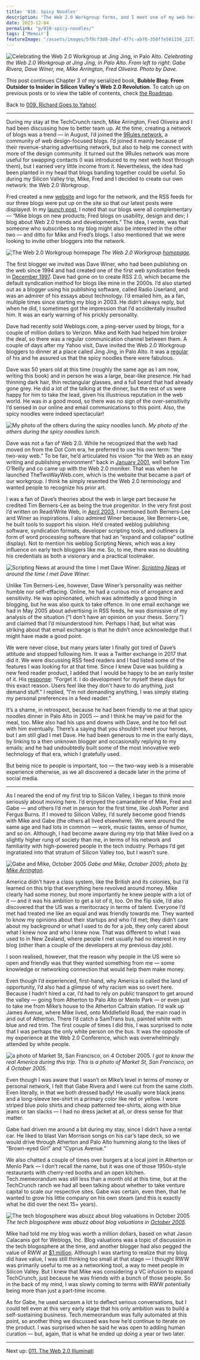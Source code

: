 ```yaml
---
title: '010. Spicy Noodles'
description: "The Web 2.0 Workgroup forms, and I meet one of my web heroes: Dave Winer. Also, Techmeme's Gabe Rivera and I talk about our nascent web businesses."
date: 2023-12-04
permalink: "p/010-spicy-noodles/"
tags: ['Memoir']
featureImage: "/assets/images/5f0cf3d8-28af-4f7c-ab78-350ffe501156_2272x1704.jpg"
---
```

![Celebrating the Web 2.0 Workgroup at Jing Jing, in Palo Alto.](/assets/images/5f0cf3d8-28af-4f7c-ab78-350ffe501156_2272x1704.jpg "Celebrating the Web 2.0 Workgroup at Jing Jing, in Palo Alto.")
*Celebrating the Web 2.0 Workgroup at Jing Jing, in Palo Alto. From left to right: Gabe Rivera, Dave Winer, me, Mike Arrington, Fred Oliveira. Photo by Dave.*

This post continues Chapter 3 of my serialized book, **Bubble Blog: From Outsider to Insider in Silicon Valley's Web 2.0 Revolution**. To catch up on previous posts or to view the table of contents, check [the Roadmap](/p/roadmap-bubbleblog).

Back to [009\. Richard Goes to Yahoo!](/p/009-richard-goes-to-yahoo)

* * *

During my stay at the TechCrunch ranch, Mike Arrington, Fred Oliveira and I had been discussing how to better team up. At the time, creating a network of blogs was a trend — in August, I’d joined the [9Rules network](https://web.archive.org/web/20060508060801/http://www.readwriteweb.com/archives/9rules_network.php), a community of web design-focused blogs. I’d joined it mainly because of their revenue-sharing advertising network, but also to help me connect with more of the design community. It turned out the 9Rules network was more useful for swapping contacts (I was introduced to my next web host through them), but I earned very little income from it. Nevertheless, the idea had been planted in my head that blogs banding together could be useful. So during my Silicon Valley trip, Mike, Fred and I decided to create our own network: the Web 2.0 Workgroup.

Fred created a new [website](http://web.archive.org/web/20051013062347/http://www.web20workgroup.com/) and logo for the network, and the RSS feeds for our three blogs were put up on the site so that our latest posts were displayed. In my [launch post](https://web.archive.org/web/20060115050008/http://www.readwriteweb.com/archives/web_20_workgrou.php), I noted that our blogs were all complementary — “Mike blogs on new products; Fred blogs on usability, design and dev; I blog about Web 2.0 trends and developments.” The idea, I wrote, was that someone who subscribes to my blog might also be interested in the other two — and ditto for Mike and Fred’s blogs. I also mentioned that we were looking to invite other bloggers into the network.

![The Web 2.0 Workgroup homepage](/assets/images/cc5284db-c315-44f0-9762-c3d46c54fab2_1882x1190.jpg "The Web 2.0 Workgroup homepage")
*The Web 2.0 Workgroup [homepage](http://web.archive.org/web/20051013062347/http://www.web20workgroup.com/).*

The first blogger we invited was Dave Winer, who had been publishing on the web since 1994 and had created one of the first web syndication feeds in [December 1997](http://scripting.com/davenet/1997/12/15/scriptingNewsInXML.html). Dave had gone on to create RSS 2.0, which became the default syndication method for blogs like mine in the 2000s. I’d also started out as a blogger using his publishing software, called Radio Userland, and was an admirer of his essays about technology. I’d emailed him, as a fan, multiple times since starting my blog in 2003. He didn’t always reply, but when he did, I sometimes got the impression that I’d accidentally insulted him. It was an early warning of his prickly personality.

Dave had recently sold Weblogs.com, a ping-server used by blogs, for a couple of million dollars to Verizon. Mike and Keith had helped him broker the deal, so there was a regular communication channel between them. A couple of days after my Yahoo visit, Dave invited the Web 2.0 Workgroup bloggers to dinner at a place called Jing Jing, in Palo Alto. It was a [regular](http://scripting.com/davenet/2000/01/24/killerPatents.html#3) of his and he assured us that the spicy noodles there were fabulous.

Dave was 50 years old at this time (roughly the same age as I am now, writing this book) and in person he was a large, bear-like presence. He had thinning dark hair, thin rectangular glasses, and a full beard that had already gone grey. He did a lot of the talking at the dinner, but the rest of us were happy for him to take the lead, given his illustrious reputation in the web world. He was in a good mood, so there was no sign of the over-sensitivity I’d sensed in our online and email communications to this point. Also, the spicy noodles were indeed spectacular!

![My photo of the others during the spicy noodles lunch.](/assets/images/c96d5846-bcd6-4871-bae2-c4f227731c34_1637x1228.jpg "My photo of the others during the spicy noodles lunch.")
*My photo of the others during the spicy noodles lunch.*

Dave was not a fan of Web 2.0. While he recognized that the web had moved on from the Dot Com era, he preferred to use his own term: “the two-way web.” To be fair, he’d articulated his vision “for the Web as an easy writing and publishing environment” back in [January 2001](https://web.archive.org/web/20010202130700/http://www.thetwowayweb.com/), well before Tim O’Reilly and co came up with the Web 2.0 moniker. That was when he launched TheTwoWayWeb.com, which is the website that became a part of our workgroup. I think he simply resented the Web 2.0 terminology and wanted people to recognize his prior art.

I was a fan of Dave’s theories about the web in large part because he credited Tim Berners-Lee as being the true progenitor. In the very first post I’d written on Read/Write Web, in [April 2003](https://web.archive.org/web/20030809061335/http://www.readwriteweb.com:80/2003/04/20.html), I mentioned both Berners-Lee and Winer as inspirations. I also admired Winer because, like Berners-Lee, he built tools to support his vision. He’d created weblog publishing software, syndication formats, developer scripting tools, and outliners (a form of word processing software that had an “expand and collapse” outline display). Not to mention his weblog Scripting News, which was a key influence on early tech bloggers like me. So, to me, there was no doubting his credentials as both a visionary and a practical toolmaker.

![Scripting News at around the time I met Dave Winer.](/assets/images/c26576d2-4e40-4de6-9508-3491636c9336_1376x1442.jpg "Scripting News at around the time I met Dave Winer.")
*[Scripting News](https://web.archive.org/web/20051013060457/http://www.scripting.com:80/) at around the time I met Dave Winer.*

Unlike Tim Berners-Lee, however, Dave Winer’s personality was neither humble nor self-effacing. Online, he had a curious mix of arrogance and sensitivity. He was opinionated, which was admittedly a good thing in blogging, but he was also quick to take offence. In one email exchange we had in May 2005 about advertising in RSS feeds, he was dismissive of my analysis of the situation (“I don't have an opinion on your thesis. Sorry.”) and claimed that I’d misunderstood him. Perhaps I had, but what was striking about that email exchange is that he didn’t once acknowledge that I might have made a good point.

We were never close, but many years later I finally got tired of Dave’s attitude and stopped following him. It was a Twitter exchange in 2017 that did it. We were discussing RSS feed readers and I had listed some of the features I was looking for at that time. Since I knew Dave was building a new feed reader product, I added that I would be happy to be an early tester of it. His [response](https://twitter.com/davewiner/status/879431809980870656): “Forget it. I do development for myself these days for this exact reason. Users feel like they don't have to do anything, just demand stuff.” I replied, “I'm not demanding anything, I was simply stating my personal preferences in a feed reader.”

It’s a shame, in retrospect, because he had been friendly to me at that spicy noodles dinner in Palo Alto in 2005 — and I think he may’ve paid for the meal, too. Mike also had his ups and downs with Dave, and he too fell out with him eventually. There’s a saying that you shouldn’t meet your heroes, but I am still glad I met Dave. He had been generous to me in the early days, by linking to a then unknown blogger and occasionally replying to my emails; and he had undoubtedly built some of the most innovative web technology of that era, which I gratefully used.

But being nice to people is important, too — the two-way web is a miserable experience otherwise, as we all discovered a decade later in the prime of social media.

* * *

As I neared the end of my first trip to Silicon Valley, I began to think more seriously about moving here. I’d enjoyed the camaraderie of Mike, Fred and Gabe — and others I’d met in person for the first time, like Josh Porter and Fergus Burns. If I moved to Silicon Valley, I’d surely become good friends with Mike and Gabe (the others all lived elsewhere). We were around the same age and had lots in common — work, music tastes, sense of humor, and so on. Although, I had become aware during my trip that Mike lived on a slightly higher rung of society than me, in terms of his network and familiarity with high-powered people in the tech industry. Perhaps I’d get ingratiated into that stratum of Silicon Valley too, but I wasn’t sure.

![Gabe and Mike, October 2005](/assets/images/307a3854-2abc-4cd4-a05b-11383492159d_800x600.jpg "Gabe and Mike, October 2005")
*Gabe and Mike, October 2005; photo [by Mike Arrington](https://www.flickr.com/photos/michaelarrington/55888102).*

America didn’t have a class system, like the British and its colonies, but I’d learned on this trip that everything here revolved around money. Mike clearly had some money, but more importantly he knew people with a lot of it — and it was his ambition to get a lot of it, too. On the flip side, I’d also discovered that the US was a meritocracy in terms of talent. Everyone I’d met had treated me like an equal and was friendly towards me. They wanted to know my opinions about their startups and who I’d met; they didn’t care about my background or what I used to do for a job, they only cared about what I knew now and who I knew now. That was different to what I was used to in New Zealand, where people I met usually had no interest in my blog (other than a couple of the developers at my previous day job).

I soon realised, however, that the reason why people in the US were so open and friendly was that they wanted something from me — some knowledge or networking connection that would help them make money.

Even though I’d experienced, first-hand, why America is called the land of opportunity, I’d also had a glimpse of why racism was so overt here. Because I hadn’t hired a car, I’d had to rely on public transport to get around the valley — going from Atherton to Palo Alto or Menlo Park — or even just to take me from Mike’s house to the Atherton Caltrain station. I’d walk up James Avenue, where Mike lived, onto Middlefield Road, the main road in and out of Atherton. There I’d catch a SamTrans bus, painted white with blue and red trim. The first couple of times I did this, I was surprised to note that I was perhaps the only white person on the bus. It was the opposite of my experience at the Web 2.0 Conference, which was overwhelmingly attended by white people.

![a photo of Market St, San Francisco, on 4 October 2005.](/assets/images/cf0b8c25-4534-4c3b-948d-c85425645db6_1637x1228.jpg "a photo of Market St, San Francisco, on 4 October 2005.")
*I got to know the real America during this trip. This is a photo of Market St, San Francisco, on 4 October 2005.*

Even though I was aware that I wasn’t on Mike’s level in terms of money or personal network, I felt that Gabe Rivera and I were cut from the same cloth. Even literally, in that we both dressed badly! He usually wore black jeans and a long-sleeve tee-shirt in a primary color like red or yellow. I wore striped blue polo shirts and cheap patterned tee-shirts, along with blue jeans or tan slacks — I had no dress jacket at all, or dress sense for that matter.

Gabe had driven me around a bit during my stay, since I didn’t have a rental car. He liked to blast Van Morrison songs on his car’s tape deck, so we would drive through Atherton and Palo Alto humming along to the likes of “Brown-eyed Girl” and “Cyprus Avenue.”

We also chatted a couple of times over burgers at a local joint in Atherton or Menlo Park — I don’t recall the name, but it was one of those 1950s-style restaurants with cherry-red booths and an open kitchen. Tech.memeorandum was still less than a month old at this time, but at the TechCrunch ranch we had all been talking about whether to take venture capital to scale our respective sites. Gabe was certain, even then, that he wanted to grow his little company on his own steam (and this is exactly what he did over the next 15+ years).

![The tech blogosphere was abuzz about blog valuations in October 2005](/assets/images/71919bfe-6285-4230-a8dd-9fb594c09116_2444x1728.jpg "The tech blogosphere was abuzz about blog valuations in October 2005")
*The tech blogosphere was abuzz about blog valuations in [October 2005](https://www.techmeme.com/051007/p29#a051007p29).*

Mike had told me my blog was worth a million dollars, based on what Jason Calacanis got for Weblogs, Inc. Blog valuations was a topic of discussion in the tech blogosphere at the time, and another blogger had also pegged the value of RWW at [$1 million](https://web.archive.org/web/20051211143316/http://www.readwriteweb.com/archives/my_million_doll.php). Although I was starting to realize that my blog did have value, I was still thinking too small at that stage — I thought RWW was primarily useful to me as a networking tool, a way to meet people in Silicon Valley. But I knew that Mike was considering a VC infusion to expand TechCrunch, just because he was friends with a bunch of those people. So in the back of my mind, I was slowly coming to terms with RWW potentially being more than just a part-time income.

As for Gabe, he used sarcasm a lot to deflect serious conversations, but I could tell even at this very early stage that his only ambition was to build a self-sustaining business. Tech.memeorandum was fully automated at this point, so another thing we discussed was how he’d continue to iterate on the product. I was surprised when he said he was open to adding human curation — but, again, that is what he ended up doing a year or two later.

* * *

Next up: [011\. The Web 2.0 Illuminati](/p/011-the-web-20-illuminati)

